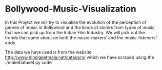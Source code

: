 # Bollywood-Music-Visualization
In this Project we will try to visualize the evolution of the perception of genres of music in Bollywood and the kinds of stories from types of music that we can pick up from the Indian Film Industry. We will pick out the trends that came about on both the music-makers’ and the music-listeners’ ends.

The data we have used is from the website http://www.hindigeetmala.net/category/ which we have scraped using the ./makeDataset.py code
